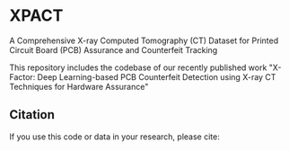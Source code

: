 # XPACT
 A Comprehensive X-ray Computed Tomography (CT) Dataset for Printed Circuit Board (PCB) Assurance and Counterfeit Tracking

 This repository includes the codebase of our recently published work "X-Factor: Deep Learning-based PCB Counterfeit Detection using X-ray CT Techniques for Hardware Assurance"

 ## Citation

If you use this code or data in your research, please cite:


